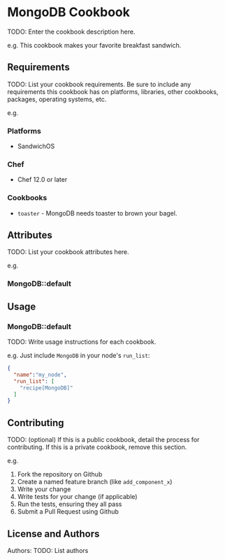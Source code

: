 # MongoDB Cookbook

TODO: Enter the cookbook description here.

e.g.
This cookbook makes your favorite breakfast sandwich.

## Requirements

TODO: List your cookbook requirements. Be sure to include any requirements this cookbook has on platforms, libraries, other cookbooks, packages, operating systems, etc.

e.g.
### Platforms

- SandwichOS

### Chef

- Chef 12.0 or later

### Cookbooks

- `toaster` - MongoDB needs toaster to brown your bagel.

## Attributes

TODO: List your cookbook attributes here.

e.g.
### MongoDB::default

## Usage

### MongoDB::default

TODO: Write usage instructions for each cookbook.

e.g.
Just include `MongoDB` in your node's `run_list`:

```json
{
  "name":"my_node",
  "run_list": [
    "recipe[MongoDB]"
  ]
}
```

## Contributing

TODO: (optional) If this is a public cookbook, detail the process for contributing. If this is a private cookbook, remove this section.

e.g.
1. Fork the repository on Github
2. Create a named feature branch (like `add_component_x`)
3. Write your change
4. Write tests for your change (if applicable)
5. Run the tests, ensuring they all pass
6. Submit a Pull Request using Github

## License and Authors

Authors: TODO: List authors

